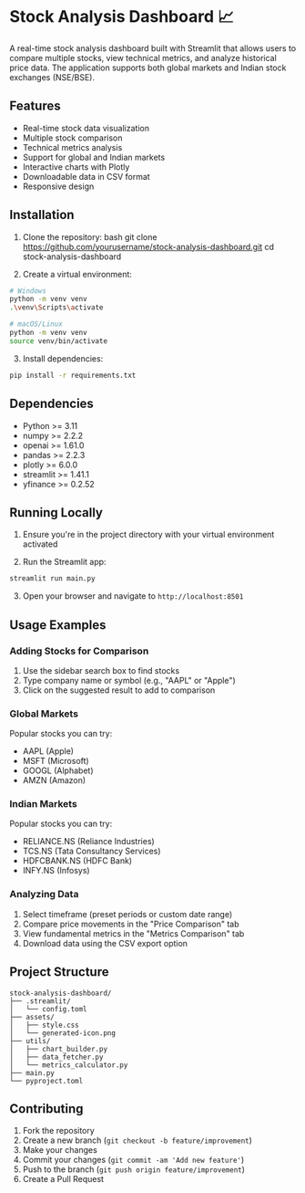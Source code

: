 # Stock Analysis Dashboard 📈

A real-time stock analysis dashboard built with Streamlit that allows users to compare multiple stocks, view technical metrics, and analyze historical price data. The application supports both global markets and Indian stock exchanges (NSE/BSE).

## Features

- Real-time stock data visualization
- Multiple stock comparison
- Technical metrics analysis
- Support for global and Indian markets
- Interactive charts with Plotly
- Downloadable data in CSV format
- Responsive design

## Installation

1. Clone the repository:
   bash
   git clone https://github.com/yourusername/stock-analysis-dashboard.git
   cd stock-analysis-dashboard

2. Create a virtual environment:

```bash
# Windows
python -m venv venv
.\venv\Scripts\activate

# macOS/Linux
python -m venv venv
source venv/bin/activate
```

3. Install dependencies:

```bash
pip install -r requirements.txt
```

## Dependencies

- Python >= 3.11
- numpy >= 2.2.2
- openai >= 1.61.0
- pandas >= 2.2.3
- plotly >= 6.0.0
- streamlit >= 1.41.1
- yfinance >= 0.2.52

## Running Locally

1. Ensure you're in the project directory with your virtual environment activated

2. Run the Streamlit app:

```bash
streamlit run main.py
```

3. Open your browser and navigate to `http://localhost:8501`

## Usage Examples

### Adding Stocks for Comparison

1. Use the sidebar search box to find stocks
2. Type company name or symbol (e.g., "AAPL" or "Apple")
3. Click on the suggested result to add to comparison

### Global Markets

Popular stocks you can try:

- AAPL (Apple)
- MSFT (Microsoft)
- GOOGL (Alphabet)
- AMZN (Amazon)

### Indian Markets

Popular stocks you can try:

- RELIANCE.NS (Reliance Industries)
- TCS.NS (Tata Consultancy Services)
- HDFCBANK.NS (HDFC Bank)
- INFY.NS (Infosys)

### Analyzing Data

1. Select timeframe (preset periods or custom date range)
2. Compare price movements in the "Price Comparison" tab
3. View fundamental metrics in the "Metrics Comparison" tab
4. Download data using the CSV export option

## Project Structure

```
stock-analysis-dashboard/
├── .streamlit/
│   └── config.toml
├── assets/
│   ├── style.css
│   └── generated-icon.png
├── utils/
│   ├── chart_builder.py
│   ├── data_fetcher.py
│   └── metrics_calculator.py
├── main.py
└── pyproject.toml
```

## Contributing

1. Fork the repository
2. Create a new branch (`git checkout -b feature/improvement`)
3. Make your changes
4. Commit your changes (`git commit -am 'Add new feature'`)
5. Push to the branch (`git push origin feature/improvement`)
6. Create a Pull Request


